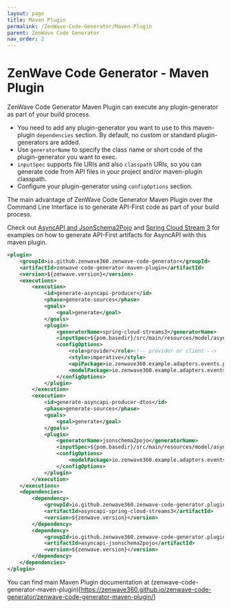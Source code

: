 ```yaml
---
layout: page
title: Maven Plugin
permalink: /ZenWave-Code-Generator/Maven-Plugin
parent: ZenWave Code Generator
nav_order: 2
---
```


# ZenWave Code Generator - Maven Plugin

ZenWave Code Generator Maven Plugin can execute any plugin-generator as part of your build process.

- You need to add any plugin-generator you want to use to this maven-plugin `dependencies` section. By default, no custom or standard plugin-generators are added.
- Use `generatorName` to specify the class name or short code of the plugin-generator you want to exec.
- `inputSpec` supports file URIs and also `classpath` URIs, so you can generate code from API files in your project and/or maven-plugin classpath.
- Configure your plugin-generator using `configOptions` section.

The main advantage of ZenWave Code Generator Maven Plugin over the Command Line Interface is to generate API-First code as part of your build process.

Check out [AsyncAPI and JsonSchema2Pojo](https://zenwave360.github.io/zenwave-code-generator/plugins/asyncapi-jsonschema2pojo/) and [Spring Cloud Stream 3](https://zenwave360.github.io/zenwave-code-generator/plugins/asyncapi-spring-cloud-streams3/) for examples on how to generate API-First artifacts for AsyncAPI with this maven plugin.

```xml
<plugin>
    <groupId>io.github.zenwave360.zenwave-code-generator</groupId>
    <artifactId>zenwave-code-generator-maven-plugin</artifactId>
    <version>${zenwave.version}</version>
    <executions>
        <execution>
            <id>generate-asyncapi-producer</id>
            <phase>generate-sources</phase>
            <goals>
                <goal>generate</goal>
            </goals>
            <plugin>
                <generatorName>spring-cloud-streams3</generatorName>
                <inputSpec>${pom.basedir}/src/main/resources/model/asyncapi.yml</inputSpec>
                <configOptions>
                    <role>provider</role><!-- provider or client -->
                    <style>imperative</style>
                    <apiPackage>io.zenwave360.example.adapters.events.producer</apiPackage>
                    <modelPackage>io.zenwave360.example.adapters.events.model</modelPackage>
                </configOptions>
            </plugin>
        </execution>
        <execution>
            <id>generate-asyncapi-producer-dtos</id>
            <phase>generate-sources</phase>
            <goals>
                <goal>generate</goal>
            </goals>
            <plugin>
                <generatorName>jsonschema2pojo</generatorName>
                <inputSpec>${pom.basedir}/src/main/resources/model/asyncapi.yml</inputSpec>
                <configOptions>
                    <modelPackage>io.zenwave360.example.adapters.events.model</modelPackage>
                </configOptions>
            </plugin>
        </execution>
    </executions>
    <dependencies>
        <dependency>
            <groupId>io.github.zenwave360.zenwave-code-generator.plugins</groupId>
            <artifactId>asyncapi-spring-cloud-streams3</artifactId>
            <version>${zenwave.version}</version>
        </dependency>
        <dependency>
            <groupId>io.github.zenwave360.zenwave-code-generator.plugins</groupId>
            <artifactId>asyncapi-jsonschema2pojo</artifactId>
            <version>${zenwave.version}</version>
        </dependency>
    </dependencies>
</plugin>
```

You can find main Maven Plugin documentation at (zenwave-code-generator-maven-plugin)[https://zenwave360.github.io/zenwave-code-generator/zenwave-code-generator-maven-plugin/]
